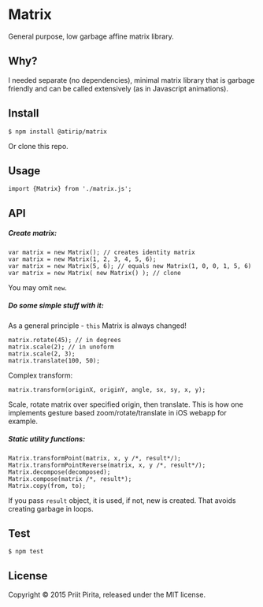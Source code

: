 # Matrix

General purpose, low garbage affine matrix library.

## Why?

I needed separate (no dependencies), minimal matrix library that is garbage friendly and can be called extensively (as in Javascript animations). 

## Install

	$ npm install @atirip/matrix

Or clone this repo. 

## Usage

	import {Matrix} from './matrix.js';

## API

##### Create matrix:

	var matrix = new Matrix(); // creates identity matrix
	var matrix = new Matrix(1, 2, 3, 4, 5, 6);
	var matrix = new Matrix(5, 6); // equals new Matrix(1, 0, 0, 1, 5, 6)
	var matrix = new Matrix( new Matrix() ); // clone

You may omit `new`.
	
##### Do some simple stuff with it:  
As a general principle - `this` Matrix is always changed!
	
	matrix.rotate(45); // in degrees
	matrix.scale(2); // in unoform
	matrix.scale(2, 3);
	matrix.translate(100, 50);

Complex transform:
	
	matrix.transform(originX, originY, angle, sx, sy, x, y);

Scale, rotate matrix over specified origin, then translate. This is how one implements gesture based zoom/rotate/translate in iOS webapp for example.

##### Static utility functions:

	Matrix.transformPoint(matrix, x, y /*, result*/);
	Matrix.transformPointReverse(matrix, x, y /*, result*/);
	Matrix.decompose(decomposed);
	Matrix.compose(matrix /*, result*);
	Matrix.copy(from, to);

If you pass `result` object, it is used, if not, new is created. That avoids creating garbage in loops. 

## Test

	$ npm test

## License

Copyright &copy; 2015 Priit Pirita, released under the MIT license.

